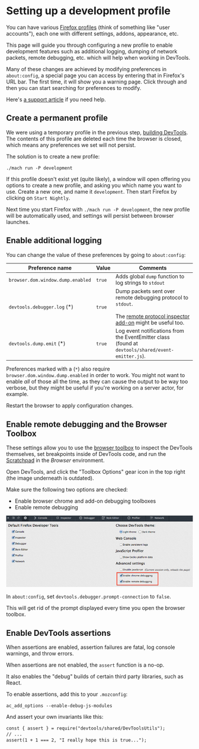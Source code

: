# Setting up a development profile

You can have various [Firefox profiles](https://developer.mozilla.org/en-US/Firefox/Multiple_profiles) (think of something like "user accounts"), each one with different settings, addons, appearance, etc.

This page will guide you through configuring a new profile to enable development features such as additional logging, dumping of network packets, remote debugging, etc. which will help when working in DevTools.

Many of these changes are achieved by modifying preferences in `about:config`, a special page you can access by entering that in Firefox's URL bar. The first time, it will show you a warning page. Click through and then you can start searching for preferences to modify.

Here's [a support article](https://support.mozilla.org/t5/Manage-preferences-and-add-ons/Configuration-Editor-for-Firefox/ta-p/35030) if you need help.

## Create a permanent profile

We were using a temporary profile in the previous step, [building DevTools](./build.md). The contents of this profile are deleted each time the browser is closed, which means any preferences we set will not persist.

The solution is to create a new profile:

```
./mach run -P development
```

If this profile doesn't exist yet (quite likely), a window will open offering you options to create a new profile, and asking you which name you want to use. Create a new one, and name it `development`. Then start Firefox by clicking on `Start Nightly`.

Next time you start Firefox with `./mach run -P development`, the new profile will be automatically used, and settings will persist between browser launches.

## Enable additional logging

You can change the value of these preferences by going to `about:config`:

| Preference name | Value | Comments |
| --------------- | --------------- | -------- |
| `browser.dom.window.dump.enabled` | `true` | Adds global `dump` function to log strings to `stdout` |
| `devtools.debugger.log` (*) | `true` | Dump packets sent over remote debugging protocol to `stdout`.<br /><br />The [remote protocol inspector add-on](https://github.com/firebug/rdp-inspector/wiki) might be useful too. |
| `devtools.dump.emit` (*) | `true` | Log event notifications from the EventEmitter class<br />(found at `devtools/shared/event-emitter.js`). |

Preferences marked with a (`*`) also require `browser.dom.window.dump.enabled` in order to work. You might not want to enable *all* of those all the time, as they can cause the output to be way too verbose, but they might be useful if you're working on a server actor, for example<!--TODO link to actors doc-->.

Restart the browser to apply configuration changes.

## Enable remote debugging and the Browser Toolbox

These settings allow you to use the [browser toolbox](https://developer.mozilla.org/docs/Tools/Browser_Toolbox) to inspect the DevTools themselves, set breakpoints inside of DevTools code, and run the [Scratchpad](https://developer.mozilla.org/en-US/docs/Tools/Scratchpad) in the *Browser* environment.

Open DevTools, and click the "Toolbox Options" gear icon in the top right (the image underneath is outdated). <!--TODO update image-->

Make sure the following two options are checked:

- Enable browser chrome and add-on debugging toolboxes
- Enable remote debugging

![Settings for developer tools - "Enable Chrome Debugging" and "Enable Remote Debugging"](../resources/DevToolsDeveloperSettings.png)

In `about:config`, set `devtools.debugger.prompt-connection` to `false`.

This will get rid of the prompt displayed every time you open the browser toolbox.

## Enable DevTools assertions

When assertions are enabled, assertion failures are fatal, log console warnings, and throw errors.

When assertions are not enabled, the `assert` function is a no-op.

It also enables the "debug" builds of certain third party libraries, such as React.

To enable assertions, add this to your `.mozconfig`:

```
ac_add_options --enable-debug-js-modules
```

And assert your own invariants like this:

```
const { assert } = require("devtools/shared/DevToolsUtils");
// ...
assert(1 + 1 === 2, "I really hope this is true...");
```


